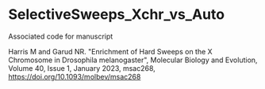 # SelectiveSweeps_Xchr_vs_Auto
Associated code for manuscript 

Harris M and Garud NR. "Enrichment of Hard Sweeps on the X Chromosome in Drosophila melanogaster", Molecular Biology and Evolution, Volume 40, Issue 1, January 2023, msac268, https://doi.org/10.1093/molbev/msac268
